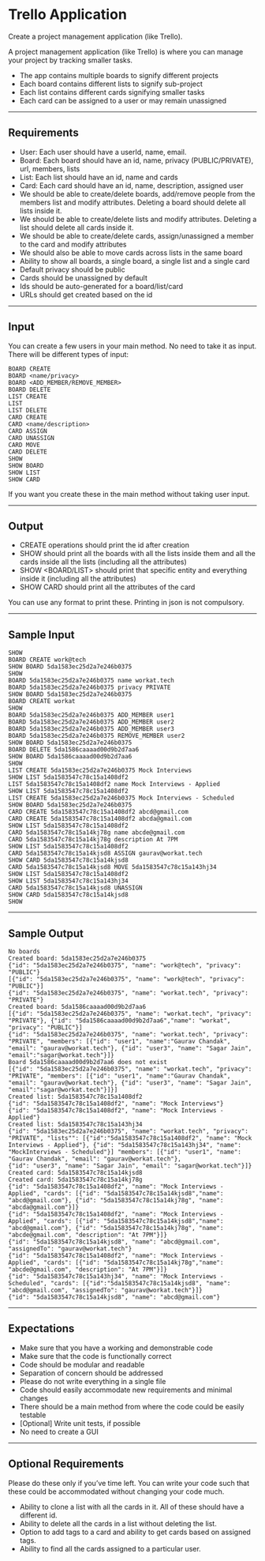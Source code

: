 # Trello Application

Create a project management application (like Trello).

A project management application (like Trello) is where you can manage your project by tracking smaller tasks.

- The app contains multiple boards to signify different projects
- Each board contains different lists to signify sub-project
- Each list contains different cards signifying smaller tasks
- Each card can be assigned to a user or may remain unassigned

---
## Requirements
- User: Each user should have a userId, name, email.
- Board: Each board should have an id, name, privacy (PUBLIC/PRIVATE), url, members, lists
- List: Each list should have an id, name and cards
- Card: Each card should have an id, name, description, assigned user
- We should be able to create/delete boards, add/remove people from the members list and modify attributes. Deleting a board should delete all lists inside it.
- We should be able to create/delete lists and modify attributes. Deleting a list should delete all cards inside it.
- We should be able to create/delete cards, assign/unassigned a member to the card and modify attributes
- We should also be able to move cards across lists in the same board 
- Ability to show all boards, a single board, a single list and a single card
- Default privacy should be public
- Cards should be unassigned by default
- Ids should be auto-generated for a board/list/card
- URLs should get created based on the id

---
## Input
You can create a few users in your main method. No need to take it as input.
There will be different types of input:
```
BOARD CREATE
BOARD <name/privacy>
BOARD <ADD_MEMBER/REMOVE_MEMBER>
BOARD DELETE
LIST CREATE
LIST
LIST DELETE
CARD CREATE
CARD <name/description>
CARD ASSIGN
CARD UNASSIGN
CARD MOVE
CARD DELETE
SHOW
SHOW BOARD
SHOW LIST
SHOW CARD
```

If you want you create these in the main method without taking user input.

---
## Output
- CREATE operations should print the id after creation
- SHOW should print all the boards with all the lists inside them and all the cards inside all the lists (including all the attributes)
- SHOW <BOARD/LIST> should print that specific entity and everything inside it (including all the attributes)
- SHOW CARD should print all the attributes of the card

You can use any format to print these. Printing in json is not compulsory.

---
## Sample Input
```
SHOW
BOARD CREATE work@tech
SHOW BOARD 5da1583ec25d2a7e246b0375
SHOW
BOARD 5da1583ec25d2a7e246b0375 name workat.tech
BOARD 5da1583ec25d2a7e246b0375 privacy PRIVATE
SHOW BOARD 5da1583ec25d2a7e246b0375
BOARD CREATE workat
SHOW
BOARD 5da1583ec25d2a7e246b0375 ADD_MEMBER user1
BOARD 5da1583ec25d2a7e246b0375 ADD_MEMBER user2
BOARD 5da1583ec25d2a7e246b0375 ADD_MEMBER user3
BOARD 5da1583ec25d2a7e246b0375 REMOVE_MEMBER user2
SHOW BOARD 5da1583ec25d2a7e246b0375
BOARD DELETE 5da1586caaaad00d9b2d7aa6
SHOW BOARD 5da1586caaaad00d9b2d7aa6
SHOW
LIST CREATE 5da1583ec25d2a7e246b0375 Mock Interviews
SHOW LIST 5da1583547c78c15a1408df2
LIST 5da1583547c78c15a1408df2 name Mock Interviews - Applied
SHOW LIST 5da1583547c78c15a1408df2
LIST CREATE 5da1583ec25d2a7e246b0375 Mock Interviews - Scheduled
SHOW BOARD 5da1583ec25d2a7e246b0375
CARD CREATE 5da1583547c78c15a1408df2 abcd@gmail.com
CARD CREATE 5da1583547c78c15a1408df2 abcda@gmail.com
SHOW LIST 5da1583547c78c15a1408df2
CARD 5da1583547c78c15a14kj78g name abcde@gmail.com
CARD 5da1583547c78c15a14kj78g description At 7PM
SHOW LIST 5da1583547c78c15a1408df2
CARD 5da1583547c78c15a14kjsd8 ASSIGN gaurav@workat.tech
SHOW CARD 5da1583547c78c15a14kjsd8
CARD 5da1583547c78c15a14kjsd8 MOVE 5da1583547c78c15a143hj34
SHOW LIST 5da1583547c78c15a1408df2
SHOW LIST 5da1583547c78c15a143hj34
CARD 5da1583547c78c15a14kjsd8 UNASSIGN
SHOW CARD 5da1583547c78c15a14kjsd8
SHOW
```

---
## Sample Output
```
No boards
Created board: 5da1583ec25d2a7e246b0375
{"id": "5da1583ec25d2a7e246b0375", "name": "work@tech", "privacy": "PUBLIC"}
[{"id": "5da1583ec25d2a7e246b0375", "name": "work@tech", "privacy": "PUBLIC"}]
{"id": "5da1583ec25d2a7e246b0375", "name": "workat.tech", "privacy": "PRIVATE"}
Created board: 5da1586caaaad00d9b2d7aa6
[{"id": "5da1583ec25d2a7e246b0375", "name": "workat.tech", "privacy": "PRIVATE"}, {"id": "5da1586caaaad00d9b2d7aa6","name": "workat", "privacy": "PUBLIC"}]
{"id": "5da1583ec25d2a7e246b0375", "name": "workat.tech", "privacy": "PRIVATE", "members": [{"id": "user1", "name":"Gaurav Chandak", "email": "gaurav@workat.tech"}, {"id": "user3", "name": "Sagar Jain", "email":"sagar@workat.tech"}]}
Board 5da1586caaaad00d9b2d7aa6 does not exist
[{"id": "5da1583ec25d2a7e246b0375", "name": "workat.tech", "privacy": "PRIVATE", "members": [{"id": "user1", "name":"Gaurav Chandak", "email": "gaurav@workat.tech"}, {"id": "user3", "name": "Sagar Jain", "email":"sagar@workat.tech"}]}]
Created list: 5da1583547c78c15a1408df2
{"id": "5da1583547c78c15a1408df2", "name": "Mock Interviews"}
{"id": "5da1583547c78c15a1408df2", "name": "Mock Interviews - Applied"}
Created list: 5da1583547c78c15a143hj34
{"id": "5da1583ec25d2a7e246b0375", "name": "workat.tech", "privacy": "PRIVATE", "lists"": [{"id":"5da1583547c78c15a1408df2", "name": "Mock Interviews - Applied"}, {"id": "5da1583547c78c15a143hj34", "name": "MockInterviews - Scheduled"}] "members": [{"id": "user1", "name": "Gaurav Chandak", "email": "gaurav@workat.tech"},
{"id": "user3", "name": "Sagar Jain", "email": "sagar@workat.tech"}]}
Created card: 5da1583547c78c15a14kjsd8
Created card: 5da1583547c78c15a14kj78g
{"id": "5da1583547c78c15a1408df2", "name": "Mock Interviews - Applied", "cards": [{"id": "5da1583547c78c15a14kjsd8","name": "abcd@gmail.com"}, {"id": "5da1583547c78c15a14kj78g", "name": "abcda@gmail.com"}]}
{"id": "5da1583547c78c15a1408df2", "name": "Mock Interviews - Applied", "cards": [{"id": "5da1583547c78c15a14kjsd8","name": "abcd@gmail.com"}, {"id": "5da1583547c78c15a14kj78g", "name": "abcde@gmail.com", "description": "At 7PM"}]}
{"id": "5da1583547c78c15a14kjsd8", "name": "abcd@gmail.com", "assignedTo": "gaurav@workat.tech"}
{"id": "5da1583547c78c15a1408df2", "name": "Mock Interviews - Applied", "cards": [{"id": "5da1583547c78c15a14kj78g","name": "abcde@gmail.com", "description": "At 7PM"}]}
{"id": "5da1583547c78c15a143hj34", "name": "Mock Interviews - Scheduled", "cards": [{"id":"5da1583547c78c15a14kjsd8", "name": "abcd@gmail.com", "assignedTo": "gaurav@workat.tech"}]}
{"id": "5da1583547c78c15a14kjsd8", "name": "abcd@gmail.com"}
```

---
## Expectations
- Make sure that you have a working and demonstrable code
- Make sure that the code is functionally correct
- Code should be modular and readable
- Separation of concern should be addressed
- Please do not write everything in a single file
- Code should easily accommodate new requirements and minimal changes
- There should be a main method from where the code could be easily testable
- [Optional] Write unit tests, if possible
- No need to create a GUI

---
## Optional Requirements
Please do these only if you’ve time left. You can write your code such that these could be accommodated without changing your code much.

- Ability to clone a list with all the cards in it. All of these should have a different id.
- Ability to delete all the cards in a list without deleting the list.
- Option to add tags to a card and ability to get cards based on assigned tags.
- Ability to find all the cards assigned to a particular user.
